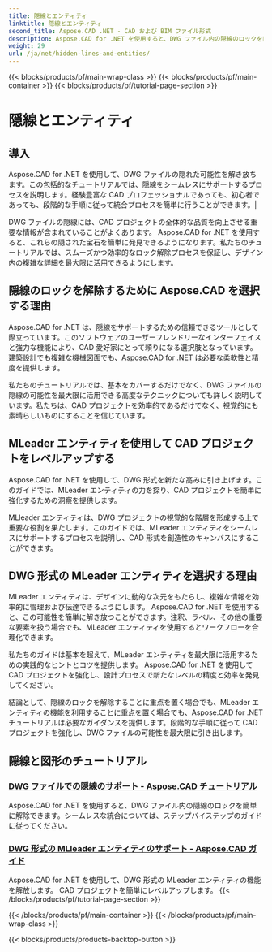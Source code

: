 ```yaml
---
title: 隠線とエンティティ
linktitle: 隠線とエンティティ
second_title: Aspose.CAD .NET - CAD および BIM ファイル形式
description: Aspose.CAD for .NET を使用すると、DWG ファイル内の隠線のロックを簡単に解除できます。ステップバイステップのガイドを使用して、CAD プロジェクトをレベルアップしましょう。
weight: 29
url: /ja/net/hidden-lines-and-entities/
---
```


{{< blocks/products/pf/main-wrap-class >}}
{{< blocks/products/pf/main-container >}}
{{< blocks/products/pf/tutorial-page-section >}}

# 隠線とエンティティ



## 導入

 Aspose.CAD for .NET を使用して、DWG ファイルの隠れた可能性を解き放ちます。この包括的なチュートリアルでは、隠線をシームレスにサポートするプロセスを説明します。経験豊富な CAD プロフェッショナルであっても、初心者であっても、段階的な手順に従って統合プロセスを簡単に行うことができます。|

DWG ファイルの隠線には、CAD プロジェクトの全体的な品質を向上させる重要な情報が含まれていることがよくあります。 Aspose.CAD for .NET を使用すると、これらの隠された宝石を簡単に発見できるようになります。私たちのチュートリアルでは、スムーズかつ効率的なロック解除プロセスを保証し、デザイン内の複雑な詳細を最大限に活用できるようにします。

## 隠線のロックを解除するために Aspose.CAD を選択する理由

Aspose.CAD for .NET は、隠線をサポートするための信頼できるツールとして際立っています。このソフトウェアのユーザーフレンドリーなインターフェイスと強力な機能により、CAD 愛好家にとって頼りになる選択肢となっています。建築設計でも複雑な機械図面でも、Aspose.CAD for .NET は必要な柔軟性と精度を提供します。

私たちのチュートリアルでは、基本をカバーするだけでなく、DWG ファイルの隠線の可能性を最大限に活用できる高度なテクニックについても詳しく説明しています。私たちは、CAD プロジェクトを効率的であるだけでなく、視覚的にも素晴らしいものにすることを信じています。

## MLeader エンティティを使用して CAD プロジェクトをレベルアップする
Aspose.CAD for .NET を使用して、DWG 形式を新たな高みに引き上げます。このガイドでは、MLeader エンティティの力を探り、CAD プロジェクトを簡単に強化するための洞察を提供します。


MLleader エンティティは、DWG プロジェクトの視覚的な階層を形成する上で重要な役割を果たします。このガイドでは、MLeader エンティティをシームレスにサポートするプロセスを説明し、CAD 形式を創造性のキャンバスにすることができます。

## DWG 形式の MLeader エンティティを選択する理由

MLeader エンティティは、デザインに動的な次元をもたらし、複雑な情報を効率的に管理および伝達できるようにします。 Aspose.CAD for .NET を使用すると、この可能性を簡単に解き放つことができます。注釈、ラベル、その他の重要な要素を扱う場合でも、MLeader エンティティを使用するとワークフローを合理化できます。

私たちのガイドは基本を超えて、MLeader エンティティを最大限に活用するための実践的なヒントとコツを提供します。 Aspose.CAD for .NET を使用して CAD プロジェクトを強化し、設計プロセスで新たなレベルの精度と効率を発見してください。

結論として、隠線のロックを解除することに重点を置く場合でも、MLeader エンティティの機能を利用することに重点を置く場合でも、Aspose.CAD for .NET チュートリアルは必要なガイダンスを提供します。段階的な手順に従って CAD プロジェクトを強化し、DWG ファイルの可能性を最大限に引き出します。
## 隠線と図形のチュートリアル
### [DWG ファイルでの隠線のサポート - Aspose.CAD チュートリアル](./supporting-hidden-lines-in-dwg/)
Aspose.CAD for .NET を使用すると、DWG ファイル内の隠線のロックを簡単に解除できます。シームレスな統合については、ステップバイステップのガイドに従ってください。
### [DWG 形式の MLleader エンティティのサポート - Aspose.CAD ガイド](./supporting-mleader-entity-for-dwg-format/)
Aspose.CAD for .NET を使用して、DWG 形式の MLeader エンティティの機能を解放します。 CAD プロジェクトを簡単にレベルアップします。
{{< /blocks/products/pf/tutorial-page-section >}}

{{< /blocks/products/pf/main-container >}}
{{< /blocks/products/pf/main-wrap-class >}}

{{< blocks/products/products-backtop-button >}}
